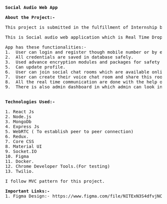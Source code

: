 <pre>
<b>Social Audio Web App</b>

<b>About the Project:-</b>

This project is submitted in the fulfillment of Internship by TechCiti Software Consulting Pvt. Limited

This is Social audio web application which is Real Time Drop-in voice chat web application using mern stack. 

App has these functionalities:-
1.	User can login and register though mobile number or by email id. Can update their photo on the profile.
2.	All credentials are saved in database safely.
3.	Used advance encryption modules and packages for safety like crypto-js.
5.	Can update profile.
6.	User can join social chat rooms which are available online and listen to their talks. 
7.	User can create their voice chat room and share this room privately with their friends or can also start this application socially.
8.	All the real time communication are done with the help of WebRTC.
9.	There is also admin dashboard in which admin can look into the stats like how many new people are registered and how many new voice chat rooms open. This is helpful in data analysis.


<b>Technologies Used:-</b>

1. React Js
2. Node.js
3. MongoDb
4. Express Js
5. WebRTC ( To establish peer to peer connection)
6. Redux.
7. Core CSS
8. Material UI
9. Socket.IO
10. Figma
11. Docker.
12. Chrome Developer Tools.(For testing)
13. Twilio.

I follow MVC pattern for this project.

<b>Important Links:-</b>
1. Figma Design:- https://www.figma.com/file/NITExN3S4dfvjNCkPQynDw/Real-Time-Voice-Chat-App?node-id=0%3A1

</pre>


